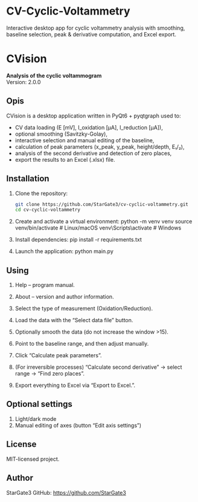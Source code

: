 # CV-Cyclic-Voltammetry
Interactive desktop app for cyclic voltammetry analysis with smoothing, baseline selection, peak &amp; derivative computation, and Excel export.

# CVision

**Analysis of the cyclic voltammogram**  
Version: 2.0.0

## Opis
CVision is a desktop application written in PyQt6 + pyqtgraph used to:
- CV data loading (E [mV], I_oxidation [μA], I_reduction [μA]),
- optional smoothing (Savitzky-Golay),
- interactive selection and manual editing of the baseline,
- calculation of peak parameters (x_peak, y_peak, height/depth, E₁/₂),
- analysis of the second derivative and detection of zero places,
- export the results to an Excel (.xlsx) file.

## Installation

1. Clone the repository:
   ```bash
   git clone https://github.com/StarGate3/cv-cyclic-voltammetry.git
   cd cv-cyclic-voltammetry

2. Create and activate a virtual environment:
    python -m venv venv
    source venv/bin/activate    # Linux/macOS
    venv\Scripts\activate       # Windows

3. Install dependencies:
    pip install -r requirements.txt

4. Launch the application:
    python main.py

## Using
1. Help – program manual.

2. About – version and author information.

3. Select the type of measurement (Oxidation/Reduction).

4. Load the data with the “Select data file” button.

5. Optionally smooth the data (do not increase the window >15).

6. Point to the baseline range, and then adjust manually.

7. Click “Calculate peak parameters”.

8. (For irreversible processes) “Calculate second derivative” → select range → “Find zero places”.

9. Export everything to Excel via “Export to Excel.”.

## Optional settings
1. Light/dark mode
2. Manual editing of axes (button “Edit axis settings”)

## License
MIT-licensed project.

## Author
StarGate3
GitHub: https://github.com/StarGate3
